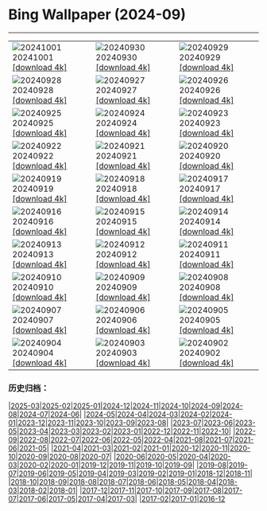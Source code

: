 # Bing Wallpaper (2024-09)
**************

<table><tr><td><img class="wallpaper" src="https://www.bing.com/th?id=OHR.WalrusNorway_PT-BR4604487839_1920x1080.jpg" alt="20241001"> 20241001 <a class="wallpaper_link" href="https://www.bing.com/th?id=OHR.WalrusNorway_PT-BR4604487839_UHD.jpg">[download 4k]</a></td><td><img class="wallpaper" src="https://www.bing.com/th?id=OHR.ConnecticutBridge_PT-BR4352188943_1920x1080.jpg" alt="20240930"> 20240930 <a class="wallpaper_link" href="https://www.bing.com/th?id=OHR.ConnecticutBridge_PT-BR4352188943_UHD.jpg">[download 4k]</a></td><td><img class="wallpaper" src="https://www.bing.com/th?id=OHR.FloridaSeashore_PT-BR4145108998_1920x1080.jpg" alt="20240929"> 20240929 <a class="wallpaper_link" href="https://www.bing.com/th?id=OHR.FloridaSeashore_PT-BR4145108998_UHD.jpg">[download 4k]</a></td></tr><tr><td><img class="wallpaper" src="https://www.bing.com/th?id=OHR.VeniceAerial_PT-BR3049943279_1920x1080.jpg" alt="20240928"> 20240928 <a class="wallpaper_link" href="https://www.bing.com/th?id=OHR.VeniceAerial_PT-BR3049943279_UHD.jpg">[download 4k]</a></td><td><img class="wallpaper" src="https://www.bing.com/th?id=OHR.LittleToucanet_PT-BR1307591671_1920x1080.jpg" alt="20240927"> 20240927 <a class="wallpaper_link" href="https://www.bing.com/th?id=OHR.LittleToucanet_PT-BR1307591671_UHD.jpg">[download 4k]</a></td><td><img class="wallpaper" src="https://www.bing.com/th?id=OHR.GiantSequoias_PT-BR0989155735_1920x1080.jpg" alt="20240926"> 20240926 <a class="wallpaper_link" href="https://www.bing.com/th?id=OHR.GiantSequoias_PT-BR0989155735_UHD.jpg">[download 4k]</a></td></tr><tr><td><img class="wallpaper" src="https://www.bing.com/th?id=OHR.SkaftafellWaterfall_PT-BR0775400551_1920x1080.jpg" alt="20240925"> 20240925 <a class="wallpaper_link" href="https://www.bing.com/th?id=OHR.SkaftafellWaterfall_PT-BR0775400551_UHD.jpg">[download 4k]</a></td><td><img class="wallpaper" src="https://www.bing.com/th?id=OHR.IcebergOtter_PT-BR0553443956_1920x1080.jpg" alt="20240924"> 20240924 <a class="wallpaper_link" href="https://www.bing.com/th?id=OHR.IcebergOtter_PT-BR0553443956_UHD.jpg">[download 4k]</a></td><td><img class="wallpaper" src="https://www.bing.com/th?id=OHR.Primavera_PT-BR5788355112_1920x1080.jpg" alt="20240923"> 20240923 <a class="wallpaper_link" href="https://www.bing.com/th?id=OHR.Primavera_PT-BR5788355112_UHD.jpg">[download 4k]</a></td></tr><tr><td><img class="wallpaper" src="https://www.bing.com/th?id=OHR.DiadaArvore_PT-BR9942268995_1920x1080.jpg" alt="20240922"> 20240922 <a class="wallpaper_link" href="https://www.bing.com/th?id=OHR.DiadaArvore_PT-BR9942268995_UHD.jpg">[download 4k]</a></td><td><img class="wallpaper" src="https://www.bing.com/th?id=OHR.OcracokeLight_PT-BR0175808147_1920x1080.jpg" alt="20240921"> 20240921 <a class="wallpaper_link" href="https://www.bing.com/th?id=OHR.OcracokeLight_PT-BR0175808147_UHD.jpg">[download 4k]</a></td><td><img class="wallpaper" src="https://www.bing.com/th?id=OHR.DiaNacionaldoTeatro_PT-BR7232325945_1920x1080.jpg" alt="20240920"> 20240920 <a class="wallpaper_link" href="https://www.bing.com/th?id=OHR.DiaNacionaldoTeatro_PT-BR7232325945_UHD.jpg">[download 4k]</a></td></tr><tr><td><img class="wallpaper" src="https://www.bing.com/th?id=OHR.GujoHachiman_PT-BR3323033809_1920x1080.jpg" alt="20240919"> 20240919 <a class="wallpaper_link" href="https://www.bing.com/th?id=OHR.GujoHachiman_PT-BR3323033809_UHD.jpg">[download 4k]</a></td><td><img class="wallpaper" src="https://www.bing.com/th?id=OHR.MidAutumnSingapore_PT-BR5635809883_1920x1080.jpg" alt="20240918"> 20240918 <a class="wallpaper_link" href="https://www.bing.com/th?id=OHR.MidAutumnSingapore_PT-BR5635809883_UHD.jpg">[download 4k]</a></td><td><img class="wallpaper" src="https://www.bing.com/th?id=OHR.SunriseWallabies_PT-BR5783760197_1920x1080.jpg" alt="20240917"> 20240917 <a class="wallpaper_link" href="https://www.bing.com/th?id=OHR.SunriseWallabies_PT-BR5783760197_UHD.jpg">[download 4k]</a></td></tr><tr><td><img class="wallpaper" src="https://www.bing.com/th?id=OHR.CalabriaPeperoncino_PT-BR8530214805_1920x1080.jpg" alt="20240916"> 20240916 <a class="wallpaper_link" href="https://www.bing.com/th?id=OHR.CalabriaPeperoncino_PT-BR8530214805_UHD.jpg">[download 4k]</a></td><td><img class="wallpaper" src="https://www.bing.com/th?id=OHR.RapaNuiSunrise_PT-BR6063530742_1920x1080.jpg" alt="20240915"> 20240915 <a class="wallpaper_link" href="https://www.bing.com/th?id=OHR.RapaNuiSunrise_PT-BR6063530742_UHD.jpg">[download 4k]</a></td><td><img class="wallpaper" src="https://www.bing.com/th?id=OHR.PointReyes_PT-BR8277913386_1920x1080.jpg" alt="20240914"> 20240914 <a class="wallpaper_link" href="https://www.bing.com/th?id=OHR.PointReyes_PT-BR8277913386_UHD.jpg">[download 4k]</a></td></tr><tr><td><img class="wallpaper" src="https://www.bing.com/th?id=OHR.DolphinReunion_PT-BR8025622682_1920x1080.jpg" alt="20240913"> 20240913 <a class="wallpaper_link" href="https://www.bing.com/th?id=OHR.DolphinReunion_PT-BR8025622682_UHD.jpg">[download 4k]</a></td><td><img class="wallpaper" src="https://www.bing.com/th?id=OHR.EltzCastle_PT-BR6770414719_1920x1080.jpg" alt="20240912"> 20240912 <a class="wallpaper_link" href="https://www.bing.com/th?id=OHR.EltzCastle_PT-BR6770414719_UHD.jpg">[download 4k]</a></td><td><img class="wallpaper" src="https://www.bing.com/th?id=OHR.BridgeLisbon_PT-BR7212632262_1920x1080.jpg" alt="20240911"> 20240911 <a class="wallpaper_link" href="https://www.bing.com/th?id=OHR.BridgeLisbon_PT-BR7212632262_UHD.jpg">[download 4k]</a></td></tr><tr><td><img class="wallpaper" src="https://www.bing.com/th?id=OHR.IguazuRainbow_PT-BR7775661290_1920x1080.jpg" alt="20240910"> 20240910 <a class="wallpaper_link" href="https://www.bing.com/th?id=OHR.IguazuRainbow_PT-BR7775661290_UHD.jpg">[download 4k]</a></td><td><img class="wallpaper" src="https://www.bing.com/th?id=OHR.StockholmLibrary_PT-BR3203792144_1920x1080.jpg" alt="20240909"> 20240909 <a class="wallpaper_link" href="https://www.bing.com/th?id=OHR.StockholmLibrary_PT-BR3203792144_UHD.jpg">[download 4k]</a></td><td><img class="wallpaper" src="https://www.bing.com/th?id=OHR.IndependenciaBrasil_PT-BR0488632296_1920x1080.jpg" alt="20240908"> 20240908 <a class="wallpaper_link" href="https://www.bing.com/th?id=OHR.IndependenciaBrasil_PT-BR0488632296_UHD.jpg">[download 4k]</a></td></tr><tr><td><img class="wallpaper" src="https://www.bing.com/th?id=OHR.GlenariffPark_PT-BR3219733810_1920x1080.jpg" alt="20240907"> 20240907 <a class="wallpaper_link" href="https://www.bing.com/th?id=OHR.GlenariffPark_PT-BR3219733810_UHD.jpg">[download 4k]</a></td><td><img class="wallpaper" src="https://www.bing.com/th?id=OHR.RioNegroSolimoes_PT-BR3787535047_1920x1080.jpg" alt="20240906"> 20240906 <a class="wallpaper_link" href="https://www.bing.com/th?id=OHR.RioNegroSolimoes_PT-BR3787535047_UHD.jpg">[download 4k]</a></td><td><img class="wallpaper" src="https://www.bing.com/th?id=OHR.DuskyOwls_PT-BR7151379971_1920x1080.jpg" alt="20240905"> 20240905 <a class="wallpaper_link" href="https://www.bing.com/th?id=OHR.DuskyOwls_PT-BR7151379971_UHD.jpg">[download 4k]</a></td></tr><tr><td><img class="wallpaper" src="https://www.bing.com/th?id=OHR.AlpineLakes_PT-BR5855305419_1920x1080.jpg" alt="20240904"> 20240904 <a class="wallpaper_link" href="https://www.bing.com/th?id=OHR.AlpineLakes_PT-BR5855305419_UHD.jpg">[download 4k]</a></td><td><img class="wallpaper" src="https://www.bing.com/th?id=OHR.BuracodasAraras_PT-BR5512338223_1920x1080.jpg" alt="20240903"> 20240903 <a class="wallpaper_link" href="https://www.bing.com/th?id=OHR.BuracodasAraras_PT-BR5512338223_UHD.jpg">[download 4k]</a></td><td><img class="wallpaper" src="https://www.bing.com/th?id=OHR.ThamesLondon_PT-BR5304149458_1920x1080.jpg" alt="20240902"> 20240902 <a class="wallpaper_link" href="https://www.bing.com/th?id=OHR.ThamesLondon_PT-BR5304149458_UHD.jpg">[download 4k]</a></td></tr></table>

### 历史归档：

|[2025-03](/../2025-03/2025-03.md)|[2025-02](/../2025-02/2025-02.md)|[2025-01](/../2025-01/2025-01.md)|[2024-12](/../2024-12/2024-12.md)|[2024-11](/../2024-11/2024-11.md)|[2024-10](/../2024-10/2024-10.md)|[2024-09](/2024-09.md)|[2024-08](/../2024-08/2024-08.md)|[2024-07](/../2024-07/2024-07.md)|[2024-06](/../2024-06/2024-06.md)|
|[2024-05](/../2024-05/2024-05.md)|[2024-04](/../2024-04/2024-04.md)|[2024-03](/../2024-03/2024-03.md)|[2024-02](/../2024-02/2024-02.md)|[2024-01](/../2024-01/2024-01.md)|[2023-12](/../2023-12/2023-12.md)|[2023-11](/../2023-11/2023-11.md)|[2023-10](/../2023-10/2023-10.md)|[2023-09](/../2023-09/2023-09.md)|[2023-08](/../2023-08/2023-08.md)|
|[2023-07](/../2023-07/2023-07.md)|[2023-06](/../2023-06/2023-06.md)|[2023-05](/../2023-05/2023-05.md)|[2023-04](/../2023-04/2023-04.md)|[2023-03](/../2023-03/2023-03.md)|[2023-02](/../2023-02/2023-02.md)|[2023-01](/../2023-01/2023-01.md)|[2022-12](/../2022-12/2022-12.md)|[2022-11](/../2022-11/2022-11.md)|[2022-10](/../2022-10/2022-10.md)|
|[2022-09](/../2022-09/2022-09.md)|[2022-08](/../2022-08/2022-08.md)|[2022-07](/../2022-07/2022-07.md)|[2022-06](/../2022-06/2022-06.md)|[2022-05](/../2022-05/2022-05.md)|[2022-04](/../2022-04/2022-04.md)|[2021-08](/../2021-08/2021-08.md)|[2021-07](/../2021-07/2021-07.md)|[2021-06](/../2021-06/2021-06.md)|[2021-05](/../2021-05/2021-05.md)|
|[2021-04](/../2021-04/2021-04.md)|[2021-03](/../2021-03/2021-03.md)|[2021-02](/../2021-02/2021-02.md)|[2021-01](/../2021-01/2021-01.md)|[2020-12](/../2020-12/2020-12.md)|[2020-11](/../2020-11/2020-11.md)|[2020-10](/../2020-10/2020-10.md)|[2020-09](/../2020-09/2020-09.md)|[2020-08](/../2020-08/2020-08.md)|[2020-07](/../2020-07/2020-07.md)|
|[2020-06](/../2020-06/2020-06.md)|[2020-05](/../2020-05/2020-05.md)|[2020-04](/../2020-04/2020-04.md)|[2020-03](/../2020-03/2020-03.md)|[2020-02](/../2020-02/2020-02.md)|[2020-01](/../2020-01/2020-01.md)|[2019-12](/../2019-12/2019-12.md)|[2019-11](/../2019-11/2019-11.md)|[2019-10](/../2019-10/2019-10.md)|[2019-09](/../2019-09/2019-09.md)|
|[2019-08](/../2019-08/2019-08.md)|[2019-07](/../2019-07/2019-07.md)|[2019-06](/../2019-06/2019-06.md)|[2019-05](/../2019-05/2019-05.md)|[2019-04](/../2019-04/2019-04.md)|[2019-03](/../2019-03/2019-03.md)|[2019-02](/../2019-02/2019-02.md)|[2019-01](/../2019-01/2019-01.md)|[2018-12](/../2018-12/2018-12.md)|[2018-11](/../2018-11/2018-11.md)|
|[2018-10](/../2018-10/2018-10.md)|[2018-09](/../2018-09/2018-09.md)|[2018-08](/../2018-08/2018-08.md)|[2018-07](/../2018-07/2018-07.md)|[2018-06](/../2018-06/2018-06.md)|[2018-05](/../2018-05/2018-05.md)|[2018-04](/../2018-04/2018-04.md)|[2018-03](/../2018-03/2018-03.md)|[2018-02](/../2018-02/2018-02.md)|[2018-01](/../2018-01/2018-01.md)|
|[2017-12](/../2017-12/2017-12.md)|[2017-11](/../2017-11/2017-11.md)|[2017-10](/../2017-10/2017-10.md)|[2017-09](/../2017-09/2017-09.md)|[2017-08](/../2017-08/2017-08.md)|[2017-07](/../2017-07/2017-07.md)|[2017-06](/../2017-06/2017-06.md)|[2017-05](/../2017-05/2017-05.md)|[2017-04](/../2017-04/2017-04.md)|[2017-03](/../2017-03/2017-03.md)|
|[2017-02](/../2017-02/2017-02.md)|[2017-01](/../2017-01/2017-01.md)|[2016-12](/../2016-12/2016-12.md)